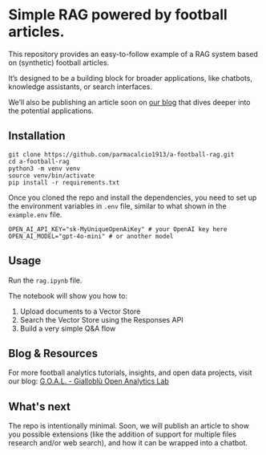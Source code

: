 # Simple RAG powered by football articles.

This repository provides an easy-to-follow example of a RAG system based on (synthetic) football articles.

It’s designed to be a building block for broader applications, like chatbots, knowledge assistants, or search interfaces.

We’ll also be publishing an article soon on [our blog](https://www.notion.so/pc1913-perf-analytics/Giallobl-Open-Analytics-Lab-4b5f473392624f05a87229ffc16c4b22) that dives deeper into the potential applications.

## Installation
```
git clone https://github.com/parmacalcio1913/a-football-rag.git
cd a-football-rag
python3 -m venv venv
source venv/bin/activate
pip install -r requirements.txt
```

Once you cloned the repo and install the dependencies, you need to set up the environment variables in `.env` file, similar to what shown in the `example.env` file.

```
OPEN_AI_API_KEY="sk-MyUniqueOpenAiKey" # your OpenAI key here
OPEN_AI_MODEL="gpt-4o-mini" # or another model
```

## Usage
Run the `rag.ipynb` file.

The notebook will show you how to:

1. Upload documents to a Vector Store
2. Search the Vector Store using the Responses API
3. Build a very simple Q&A flow

## Blog & Resources
For more football analytics tutorials, insights, and open data projects, visit our blog: [G.O.A.L. - Gialloblù Open Analytics Lab](https://www.notion.so/pc1913-perf-analytics/Giallobl-Open-Analytics-Lab-4b5f473392624f05a87229ffc16c4b22)

## What's next
The repo is intentionally minimal. Soon, we will publish an article to show you possible extensions (like the addition of support for multiple files research and/or web search), and how it can be wrapped into a chatbot.
